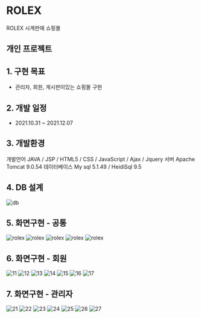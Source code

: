 # ROLEX 

ROLEX 시계판매 쇼핑몰


## 개인 프로젝트


## 1. 구현 목표

-   관리자, 회원, 게시판이있는 쇼핑몰 구현 


## 2. 개발 일정

-   2021.10.31 ~ 2021.12.07

## 3. 개발환경

개발언어 JAVA / JSP / HTML5 / CSS / JavaScript / Ajax / Jquery 
서버 Apache Tomcat 9.0.54
데이터베이스 My sql 5.1.49 / HeidiSql 9.5

## 4. DB 설계

<img src="https://user-images.githubusercontent.com/92313032/167254335-2f0f4992-55c1-4530-8b95-777d760e85a4.png" alt="db"/>


## 5. 화면구현 - 공통


<img src="https://user-images.githubusercontent.com/92313032/167254717-2711870f-d5d5-403b-8f29-997d321b9334.png" alt="rolex"/>
<img src="https://user-images.githubusercontent.com/92313032/167254719-14712de0-b076-498d-b336-1ad80f9bf933.png" alt="rolex"/>
<img src="https://user-images.githubusercontent.com/92313032/167254721-4084b0e0-ddfb-4f76-8fe1-b8143767e87e.png" alt="rolex"/>
<img src="https://user-images.githubusercontent.com/92313032/167254722-f4394cf6-15a9-48a3-a20a-02a114515739.png" alt="rolex"/>
<img src="https://user-images.githubusercontent.com/92313032/167254715-89d5cfdb-615c-4a64-8b37-69d79ba102e2.png" alt="rolex"/>


## 6. 화면구현 - 회원


![11](https://user-images.githubusercontent.com/92313032/167254788-d63de720-09b1-4ea9-bdd9-776bd5ad586b.png)
![12](https://user-images.githubusercontent.com/92313032/167254793-810c67d7-13e1-4da4-b4d0-01c715810c97.png)
![13](https://user-images.githubusercontent.com/92313032/167254794-961d0df8-63c5-4147-839c-74f3719b0531.png)
![14](https://user-images.githubusercontent.com/92313032/167254796-2bbe9537-b2e2-4c16-a439-318b7b9bc056.png)
![15](https://user-images.githubusercontent.com/92313032/167254797-dd2f7e75-28cd-4bc4-a141-53dffe0e8728.png)
![16](https://user-images.githubusercontent.com/92313032/167254799-ba387cf4-c33c-46f4-aa31-fce5a9f9ca37.png)
![17](https://user-images.githubusercontent.com/92313032/167254800-7b16cb50-c049-4a9e-9dfe-c66336f8d668.png)



## 7. 화면구현 - 관리자
          
          
![21](https://user-images.githubusercontent.com/92313032/167254818-7dc67c7f-d972-4aed-ba78-fe5cf03975ff.png)
![22](https://user-images.githubusercontent.com/92313032/167254819-4a705f54-2a25-4960-b94b-50b864100839.png)
![23](https://user-images.githubusercontent.com/92313032/167254820-465d3c2b-4ca0-46a1-9f25-d7a949f469bd.png)
![24](https://user-images.githubusercontent.com/92313032/167254821-f44a1e5c-dbd0-468a-8a12-14f1dfa3df51.png)
![25](https://user-images.githubusercontent.com/92313032/167254822-279794a9-864d-441a-8d53-14b92caf5fe1.png)
![26](https://user-images.githubusercontent.com/92313032/167254823-38fa6315-0f12-488e-ad2b-b961da1db8c9.png)
![27](https://user-images.githubusercontent.com/92313032/167254825-83c984eb-fd7f-4201-ac13-aee3ae106716.png)
                 
